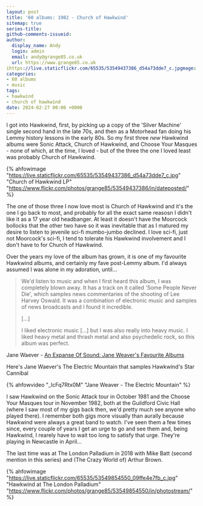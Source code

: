 ```yaml
---
layout: post
title: '60 albums: 1982 - Church of Hawkwind'
sitemap: true
series-title:
github-comments-issueid:
author:
  display_name: Andy
  login: admin
  email: andy@grange85.co.uk
  url: https://www.grange85.co.uk
ihttps://live.staticflickr.com/65535/53549437386_d54a73dde7_c.jpgmage: https://live.staticflickr.com/65535/53549437386_d54a73dde7_c.jpg
categories:
- 60 albums
- music
tags:
- hawkwind
- church of hawkwind
date: 2024-02-27 00:00 +0000
---
```

I got into Hawkwind, first, by picking up a copy of the 'Silver Machine' single second hand in the late 70s, and then as a Motorhead fan doing his Lemmy history lessons in the early 80s. So my first three _new_ Hawkwind albums were Sonic Attack, Church of Hawkwind, and Choose Your Masques - none of which, at the time, I loved - but of the three the one I loved least was probably Church of Hawkwind.

{% ahfowimage "https://live.staticflickr.com/65535/53549437386_d54a73dde7_c.jpg" "Church of Hawkwind LP" "https://www.flickr.com/photos/grange85/53549437386/in/dateposted/" %}

The one of those three I now love most is Church of Hawkwind and it's the one I go back to most, and probably for all the exact same reasosn I didn't like it as a 17 year old headbanger. At least it doesn't have the Moorcock bollocks that the other two have so it was inevitable that as I matured my desire to listen to jevenile sci-fi mumbo-jumbo declined. I love sci-fi, just not Moorcock's sci-fi, I tend to tolerate his Hawkwind involvement and I don't have to for Church of Hawkwind.

Over the years my love of the album has grown, it is one of my favourite Hawkwind albums, and certainly my fave post-Lemmy album. I'd always assumed I was alone in my adoration, until...

<blockquote>
<p>We'd listen to music and when I first heard this album, I was completely blown away. It has a track on it called 'Some People Never Die', which samples news commentaries of the shooting of Lee Harvey Oswald. It was a combination of electronic music and samples of news broadcasts and I found it incredible.</p>
<p>[...]</p>
<p>I liked electronic music [...] but I was also really into heavy music. I liked heavy metal and thrash metal and also psychedelic rock, so this album was perfect.</p>
</blockquote>
<p class="caption">Jane Waever - <a href="https://thequietus.com/articles/22429-jane-weaver-interview-favourite-albums?page=3">An Expanse Of Sound: Jane Weaver's Favourite Albums</a></p>

Here's Jane Waever's The Electric Mountain that samples Hawkwind's Star Cannibal

{% ahfowvideo "_lcFq7Rtx0M" "Jane Weaver - The Electric Mountain" %}

I saw Hawkwind on the Sonic Attack tour in October 1981 and the Choose Your Masques tour in November 1982, both at the Guildford Civic Hall (where I saw most of my gigs back then, we'd pretty much see anyone who played there). I remember both gigs more visually than aurally because Hawkwind were always a great band to watch. I've seen them a few times since, every couple of years I get an urge to go and see them and, being Hawkwind, I rearely have to wait too long to satisfy that urge. They're playing in Newcastle in April...

The last time was at The London Palladium in 2018 with Mike Batt (second mention in this series) and (The Crazy World of) Arthur Brown.

{% ahfowimage "https://live.staticflickr.com/65535/53549854550_09ffe4e7fb_c.jpg" "Hawkwind at The London Palladium" "https://www.flickr.com/photos/grange85/53549854550/in/photostream/" %}

